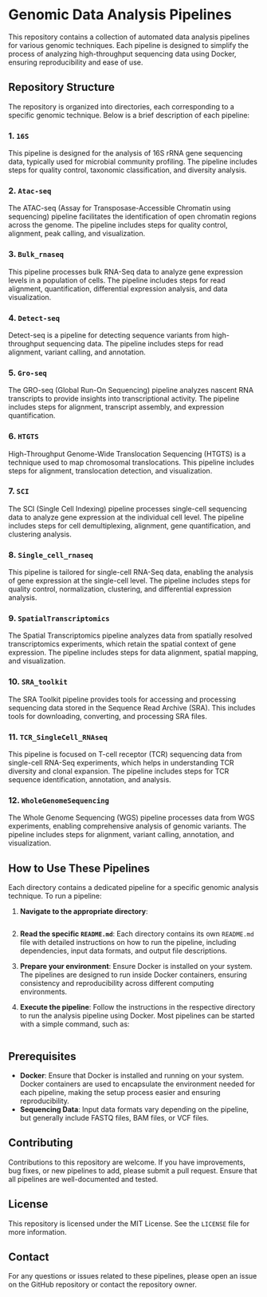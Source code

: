 # Genomic Data Analysis Pipelines

This repository contains a collection of automated data analysis pipelines for various genomic techniques. Each pipeline is designed to simplify the process of analyzing high-throughput sequencing data using Docker, ensuring reproducibility and ease of use.

## Repository Structure

The repository is organized into directories, each corresponding to a specific genomic technique. Below is a brief description of each pipeline:

### 1. `16S`

This pipeline is designed for the analysis of 16S rRNA gene sequencing data, typically used for microbial community profiling. The pipeline includes steps for quality control, taxonomic classification, and diversity analysis.

### 2. `Atac-seq`

The ATAC-seq (Assay for Transposase-Accessible Chromatin using sequencing) pipeline facilitates the identification of open chromatin regions across the genome. The pipeline includes steps for quality control, alignment, peak calling, and visualization.

### 3. `Bulk_rnaseq`

This pipeline processes bulk RNA-Seq data to analyze gene expression levels in a population of cells. The pipeline includes steps for read alignment, quantification, differential expression analysis, and data visualization.

### 4. `Detect-seq`

Detect-seq is a pipeline for detecting sequence variants from high-throughput sequencing data. The pipeline includes steps for read alignment, variant calling, and annotation.

### 5. `Gro-seq`

The GRO-seq (Global Run-On Sequencing) pipeline analyzes nascent RNA transcripts to provide insights into transcriptional activity. The pipeline includes steps for alignment, transcript assembly, and expression quantification.

### 6. `HTGTS`

High-Throughput Genome-Wide Translocation Sequencing (HTGTS) is a technique used to map chromosomal translocations. This pipeline includes steps for alignment, translocation detection, and visualization.

### 7. `SCI`

The SCI (Single Cell Indexing) pipeline processes single-cell sequencing data to analyze gene expression at the individual cell level. The pipeline includes steps for cell demultiplexing, alignment, gene quantification, and clustering analysis.

### 8. `Single_cell_rnaseq`

This pipeline is tailored for single-cell RNA-Seq data, enabling the analysis of gene expression at the single-cell level. The pipeline includes steps for quality control, normalization, clustering, and differential expression analysis.

### 9. `SpatialTranscriptomics`

The Spatial Transcriptomics pipeline analyzes data from spatially resolved transcriptomics experiments, which retain the spatial context of gene expression. The pipeline includes steps for data alignment, spatial mapping, and visualization.

### 10. `SRA_toolkit`

The SRA Toolkit pipeline provides tools for accessing and processing sequencing data stored in the Sequence Read Archive (SRA). This includes tools for downloading, converting, and processing SRA files.

### 11. `TCR_SingleCell_RNAseq`

This pipeline is focused on T-cell receptor (TCR) sequencing data from single-cell RNA-Seq experiments, which helps in understanding TCR diversity and clonal expansion. The pipeline includes steps for TCR sequence identification, annotation, and analysis.

### 12. `WholeGenomeSequencing`

The Whole Genome Sequencing (WGS) pipeline processes data from WGS experiments, enabling comprehensive analysis of genomic variants. The pipeline includes steps for alignment, variant calling, annotation, and visualization.

## How to Use These Pipelines

Each directory contains a dedicated pipeline for a specific genomic analysis technique. To run a pipeline:

1. **Navigate to the appropriate directory**:
```bash cd Bulk_rnaseq
```

2. **Read the specific `README.md`**: Each directory contains its own `README.md` file with detailed instructions on how to run the pipeline, including dependencies, input data formats, and output file descriptions.

3. **Prepare your environment**: Ensure Docker is installed on your system. The pipelines are designed to run inside Docker containers, ensuring consistency and reproducibility across different computing environments.

4. **Execute the pipeline**: Follow the instructions in the respective directory to run the analysis pipeline using Docker. Most pipelines can be started with a simple command, such as:
```bash ./run_pipeline.sh
```

## Prerequisites

- **Docker**: Ensure that Docker is installed and running on your system. Docker containers are used to encapsulate the environment needed for each pipeline, making the setup process easier and ensuring reproducibility.
- **Sequencing Data**: Input data formats vary depending on the pipeline, but generally include FASTQ files, BAM files, or VCF files.

## Contributing

Contributions to this repository are welcome. If you have improvements, bug fixes, or new pipelines to add, please submit a pull request. Ensure that all pipelines are well-documented and tested.

## License

This repository is licensed under the MIT License. See the `LICENSE` file for more information.

## Contact

For any questions or issues related to these pipelines, please open an issue on the GitHub repository or contact the repository owner.
